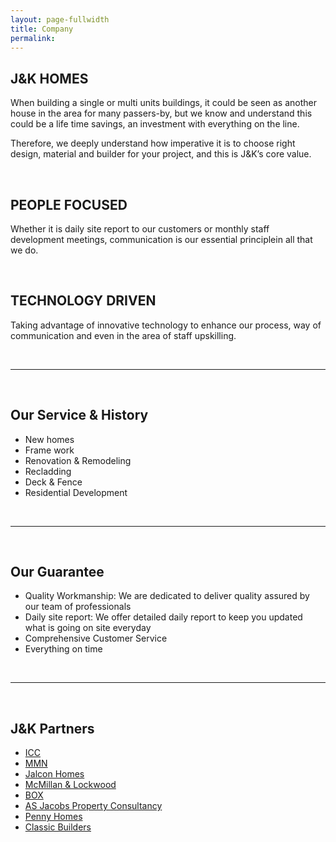 ```yaml
---
layout: page-fullwidth
title: Company
permalink:
---
```



<section class="section__about-us">
  <div class="wrapper">
    <h2 class="subtitle">J&K HOMES</h2>
    <div class="textbox">
      <p>When building a single or multi units buildings, it could be seen as another house in the area for many passers-by, but we know and understand this could be a life time savings, an investment with everything on the line.</p>
      <p>Therefore, we deeply understand how imperative it is to choose right design, material and builder for your project, and this is J&K’s core value.</p>
    </div>
  </div>
</section>

<br>

<section class="section__philosophy">
  <div class="wrapper">
    <h2 class="subtitle">PEOPLE FOCUSED</h2>
    <div class="textbox">
      <p>Whether it is daily site report to our customers or monthly staff development meetings, communication is our essential principlein all that we do.</p>
    </div>
  </div>
</section>


<br>


<section class="section__technology">
  <div class="wrapper">
    <h2 class="subtitle">TECHNOLOGY DRIVEN</h2>
    <div class="textbox">
      <p>Taking advantage of innovative technology to enhance our process, way of communication and even in the area of staff upskilling.</p>
    </div>
  </div>
</section>

<br>

<hr>

<br>

<section class="section__services">
  <div class="wrapper">
    <h2 class="subtitle">Our Service & History</h2>
    <div class="textbox">
      <ul>
        <li>New homes</li>
        <li>Frame work</li>
        <li>Renovation &amp; Remodeling</li>
        <li>Recladding</li>
        <li>Deck &amp; Fence</li>
        <li>Residential Development</li>
      </ul>
    </div>
  </div>
</section>


<br>

<hr>

<br>

<section class="section__guarantee">
  <div class="wrapper">
    <h2 class="subtitle">Our Guarantee</h2>
    <div class="textbox">
      <ul>
        <li>Quality Workmanship: We are dedicated to deliver quality assured by our team of professionals</li>
        <li>Daily site report: We offer detailed daily report to keep you updated what is going on site everyday</li>
        <li>Comprehensive Customer Service</li>
        <li>Everything on time</li>
      </ul>
    </div>
  </div>
</section>

<br>

<hr>

<br>


<section class="section__partners">
  <div class="wrapper">
    <h2 class="subtitle">J&K Partners</h2>
    <div class="textbox">
      <ul class="jk-partners__list">
        <li><a href="#" target="_blank"> ICC </a></li>
        <li><a href="https://mmnprojects.co.nz/" target="_blank"> MMN </a></li>
        <li><a href="https://www.jalcon.co.nz/" target="_blank"> Jalcon Homes </a></li>
        <li><a href="https://www.mlconstruction.nz/" target="_blank"> McMillan & Lockwood </a></li>
        <li><a href="https://www.box.co.nz/" target="_blank"> BOX </a></li>
        <li><a href="https://asjacobs.co.nz/" target="_blank"> AS Jacobs Property Consultancy </a></li>
        <li><a href="https://www.pennyhomes.co.nz/" target="_blank"> Penny Homes </a></li>
        <li><a href="https://www.classicbuilders.co.nz/" target="_blank"> Classic Builders </a></li>
      </ul>
    </div>
  </div>
</section>
